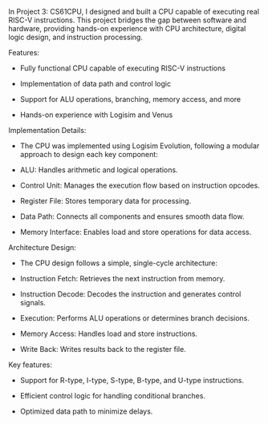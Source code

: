 In Project 3: CS61CPU, I designed and built a CPU capable of executing real RISC-V instructions. This project bridges the gap between software and hardware, providing hands-on experience with CPU architecture, digital logic design, and instruction processing.

Features: 

- Fully functional CPU capable of executing RISC-V instructions

- Implementation of data path and control logic

- Support for ALU operations, branching, memory access, and more

- Hands-on experience with Logisim and Venus


Implementation Details: 

- The CPU was implemented using Logisim Evolution, following a modular approach to design each key component:

- ALU: Handles arithmetic and logical operations.

- Control Unit: Manages the execution flow based on instruction opcodes.

- Register File: Stores temporary data for processing.

- Data Path: Connects all components and ensures smooth data flow.

- Memory Interface: Enables load and store operations for data access.

Architecture Design:

- The CPU design follows a simple, single-cycle architecture:

- Instruction Fetch: Retrieves the next instruction from memory.

- Instruction Decode: Decodes the instruction and generates control signals.

- Execution: Performs ALU operations or determines branch decisions.

- Memory Access: Handles load and store instructions.

- Write Back: Writes results back to the register file.


Key features:

- Support for R-type, I-type, S-type, B-type, and U-type instructions.

- Efficient control logic for handling conditional branches.

- Optimized data path to minimize delays.



